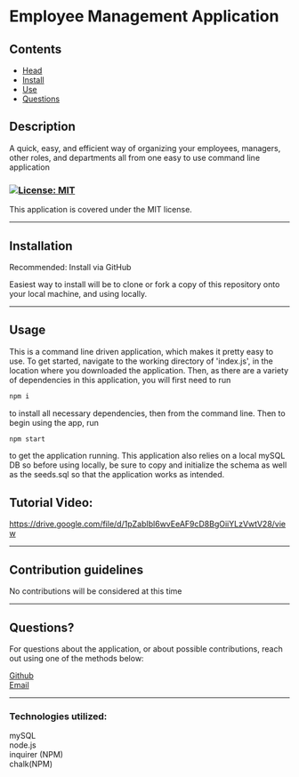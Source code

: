 # **Employee Management Application**
  Contents
---
  - [Head](#head)
  - [Install](#install) 
  - [Use](#usage)
  - [Questions](#questions)


  ## Description

A quick, easy, and efficient way of organizing your employees, managers, other roles, and departments all from one easy to use command line application

  ### <a id='license'></a>[![License: MIT](https://img.shields.io/badge/License-MIT-blue.svg)](https://opensource.org/licenses/MIT)
This application is covered under the MIT license.

  ---
## <a id="install"></a> Installation

Recommended: Install via GitHub

Easiest way to install will be to clone or fork a copy of this repository onto your local machine, and using locally.

  ---
## <a id="usage"></a> Usage

This is a command line driven application, which makes it pretty easy to use. 
To get started, navigate to the working directory of 'index.js', in the location where you downloaded the application. 
Then, as there are a variety of dependencies in this application, you will first need to run
```bash
npm i
```
 to install all necessary dependencies, then from the command line.
 Then to begin using the app, run 
```bash
npm start
```
 to get the application running. This application also relies on a local mySQL DB so before using locally, be sure to copy and initialize the schema as well as the seeds.sql so that the application works as intended.

## Tutorial Video: 
https://drive.google.com/file/d/1pZabIbl6wvEeAF9cD8BgOiiYLzVwtV28/view

  ---
## Contribution guidelines

No contributions will be considered at this time

  ---
## <a id='questions'></a> Questions?

For questions about the application, or about possible contributions, reach out using one of the methods below:   

 [Github](https://github.com/Keaton-Brewster)    
 [Email](mailto:keatonbrewsterdev@gmail.com)

  ---
### Technologies utilized:
mySQL    
node.js    
inquirer (NPM)    
chalk(NPM)     
